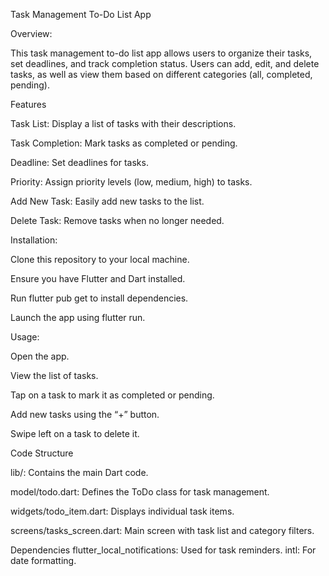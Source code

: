 Task Management To-Do List App

Overview:

This task management to-do list app allows users to organize their tasks, set deadlines, and track completion status. Users can add, edit, and delete tasks, as well as view them based on different categories (all, completed, pending).

Features

Task List: Display a list of tasks with their descriptions.

Task Completion: Mark tasks as completed or pending.

Deadline: Set deadlines for tasks.

Priority: Assign priority levels (low, medium, high) to tasks.

Add New Task: Easily add new tasks to the list.

Delete Task: Remove tasks when no longer needed.


Installation:

Clone this repository to your local machine.

Ensure you have Flutter and Dart installed.

Run flutter pub get to install dependencies.

Launch the app using flutter run.

Usage:

Open the app.

View the list of tasks.

Tap on a task to mark it as completed or pending.

Add new tasks using the “+” button.

Swipe left on a task to delete it.

Code Structure

lib/: Contains the main Dart code.

model/todo.dart: Defines the ToDo class for task management.

widgets/todo_item.dart: Displays individual task items.

screens/tasks_screen.dart: Main screen with task list and category filters.

Dependencies
flutter_local_notifications: Used for task reminders.
intl: For date formatting.

